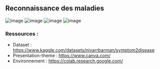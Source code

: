 ## Reconnaissance des maladies

![image](https://github.com/YassineOurara/illness-recognition-NLP/assets/101317995/d21da857-1a58-4653-86f6-d564ed1dce03)
![image](https://github.com/YassineOurara/illness-recognition-NLP/assets/101317995/3040c8e4-0f65-4524-ad65-5143ceec18a0)
![image](https://github.com/YassineOurara/illness-recognition-NLP/assets/101317995/03c1acf0-8f09-4abb-a4fa-5b94a7567e33)
![image](https://github.com/YassineOurara/illness-recognition-NLP/assets/101317995/9ee15cb4-6607-4d34-9081-bee32fcde61b)


### Ressources :
    
* Dataset : https://www.kaggle.com/datasets/niyarrbarman/symptom2disease
* Presentation-theme : https://www.canva.com/
* Environnement : https://colab.research.google.com/

